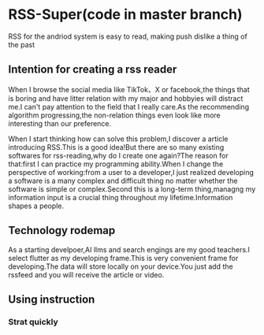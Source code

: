 # RSS-Super(code in master branch)
RSS for the andriod system is easy to read, making push dislike a thing of the past
## Intention for creating a rss reader
When I browse the social media like TikTok、X or facebook,the things that is boring and have litter relation with my major and hobbyies will distract me.I can't pay attention to the field that I really care.As the recommending algorithm progressing,the non-relation things even look like more interesting than our preference.

When I start thinking how can solve this problem,I discover a article introducing RSS.This is a good idea!But there are so many existing softwares for rss-reading,why do I create one again?The reason for that:first I can practice my programming ability.When I change the perspective of working:from a user to a developer,I just realized developing a software is a many complex and difficult thing no matter whether the software is simple or complex.Second this is a long-term thing,managng my information input is a crucial thing throughout my lifetime.Information shapes a people.
## Technology rodemap
As a starting develpoer,AI llms and search engings are my good teachers.I select flutter as my developing frame.This is very convenient frame for developing.The data will store locally on your device.You just add the rssfeed and you will receive the article or video.
## Using instruction
### Strat quickly
